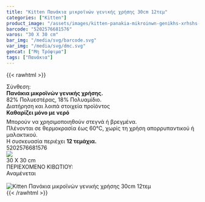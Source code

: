 ```yaml
---
title: "Kitten Πανάκια μικροϊνών γενικής χρήσης 30cm 12τεμ"
categories: ["Kitten"]
product_image: "/assets/images/kitten-panakia-mikroinwn-genikhs-xrhshs-30cm-12tem.jpg"
barcode: "5202576681576"
varos: "30 X 30 cm"
bar_img: "/media/svg/barcode.svg"
var_img: "/media/svg/dmc.svg"
gencat: ["Μη Τρόφιμα"]
tags: ["Πανάκια"]
---
```

{{< rawhtml >}}

<div class="sload223"><div class="product"><div id="sistatika">Σύνθεση:</div><div class="alltext"><b>Πανάκια μικροϊνών γενικής χρήσης.</b><br>82% Πολυεστέρας, 18% Πολυαμίδιο.<br></div><div id="loipa">Διατήρηση και λοιπά στοιχεία προϊόντος</div><div class="alltext"><b style="margin:0">Καθαρίζει μόνο με νερό<img src="https://lh3.googleusercontent.com/-b0P8LoIAcCU/W8uA8gYqmYI/AAAAAAAACJo/CqIArNVCDMES9xhyJeGfvaBD6ytwDUgugCEwYBhgL/drop%25404x.png" style="width:12px;margin-bottom:10px;margin-left:10px"></b><br>Μπορούν να χρησιμοποιηθούν στεγνά ή βρεγμένα.<br>Πλένονται σε θερμοκρασία έως 60°C, χωρίς τη χρήση απορρυπαντικού ή μαλακτικού.<br>Η συσκευασία περιέχει <b>12 τεμάχια.</b></div><div id="barcode"><div id="barimage1"></div><span id="bartext">5202576681576</span></div><div id="varos"><div id="varosimage" style="margin:0"><img src="https://lh3.googleusercontent.com/-duhd9t9rdGc/W8UKXGnvV-I/AAAAAAAACCc/a1aa2yVbqkswS10-aNQoHmLydNlkNGBBwCLcBGAs/h120/dim3%25402x.png"></div><span id="varostext">30 X 30 cm</span></div><div id="kivotio">ΠΕΡΙΕΧΟΜΕΝΟ ΚΙΒΩΤΙΟΥ:<br>Αναμένεται</div><br><div class="pimg"><img alt="Kitten Πανάκια μικροϊνών γενικής χρήσης 30cm 12τεμ" title="Kitten Πανάκια μικροϊνών γενικής χρήσης 30cm 12τεμ" src="/assets/images/kitten-panakia-mikroinwn-genikhs-xrhshs-30cm-12tem.jpg"></div></div></div>
{{< /rawhtml >}}


